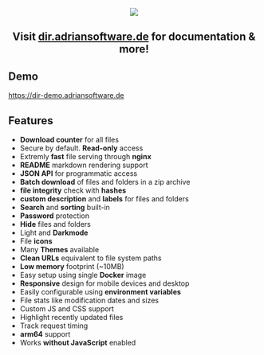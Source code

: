 <div align="center">

<!-- # Directory Browser
_Easiest way to browse your files and folders on the web._
![](dir-browser.png) -->

[![](https://user-images.githubusercontent.com/19362349/235141708-34db874f-729c-4e50-b458-a3c0cb5d6c07.png)](https://dir.adriansoftware.de)

<!-- <img src="https://user-images.githubusercontent.com/19362349/235141708-34db874f-729c-4e50-b458-a3c0cb5d6c07.png" alt="" style="
    /* overflow: hidden; */
    object-fit: scale-down;
    width: 100%;
"> -->

<!--
![](p1.png)
![](p2.png)
-->
</div>



<h2 align="center">

  Visit [dir.adriansoftware.de](https://dir.adriansoftware.de) for documentation & more! 

</h2>

<!-- ![image](https://github.com/adrianschubek/dir-browser/assets/19362349/102e058f-7d9e-457f-bde5-d61a8b0733f7) -->

<!-- <img src="https://github.com/adrianschubek/dir-browser/assets/19362349/102e058f-7d9e-457f-bde5-d61a8b0733f7" alt="" style="
    /* overflow: hidden; */
    object-fit: scale-down;
    width: 100%;
"> -->


## Demo

https://dir-demo.adriansoftware.de

## Features
- **Download counter** for all files
- Secure by default. **Read-only** access
- Extremly **fast** file serving through **nginx**
- **README** markdown rendering support
- **JSON API** for programmatic access
- **Batch download** of files and folders in a zip archive
- **file integrity** check with **hashes**
- **custom description** and **labels** for files and folders
- **Search** and **sorting** built-in
- **Password** protection
- **Hide** files and folders
- Light and **Darkmode**
- File **icons**
- Many **Themes** available
- **Clean URLs** equivalent to file system paths
- **Low memory** footprint (~10MB)
- Easy setup using single **Docker** image
- **Responsive** design for mobile devices and desktop
- Easily configurable using **environment variables**
- File stats like modification dates and sizes
- Custom JS and CSS support
- Highlight recently updated files
- Track request timing
- **arm64** support
- Works **without JavaScript** enabled

<!-- 
v1.1
  add reaedme markdown thephpleague/commonmark renderer !!cache!!
  fix santiaizte inout url 

v1.2
  add ignore pattern
  add remove attribution option
  add password protection
 
tbd
  add file stats
  themes bootswatch

TODO https://github.com/TechEmpower/FrameworkBenchmarks/blob/master/frameworks/PHP/php-ngx/deploy/nginx.conf#L49
diretly embed pohpo in nginx maximum performance

== BUGS ==

- when path contains a dot it triggers full reload -> turbolinks

TODO: file versions support -> dbmeta.json
TODO: sidebar/modal when clicking on file (optional ENV)
TODO:  - ?preview file preview
        - nur modal mit overflow runter scrolling besser!!
TODO: maybe persisten sidebar 2:1 layout -> on click(nicht hover) file show live preview + info + download button
      - on mobile show modal instead

TODO: add search php glob() . add nginx ratelimit
    TODO --- pass IP from host to container for ratelimit!!

TODO Features:

      ?action=download ?action=view
      ?action=hash
      - add hash using hash_file() !!!

      - end to end encrypted files
      - global config file`.dbmeta.json`in root folder
- add password protection for folders
  - cache db meta fields in redis for faster access ! not needed
  - use supervisord php background job -> load dbmeta every 30seconds into redis
  - add password protection for files- migrate from redis to dragonfly ! more latency. not needed right now
    - mnot redis. filesystem file_get_contents is faster!!!
    - maybe drop redis in favor of sqlite (in-memory). slqite only 1 writer at a time (bad). keep redis.

- replace github utpp download with npm i -g utpp

TODO: add info (on hover) and multi select buttons
- multiselect with dropdown button group


-->
